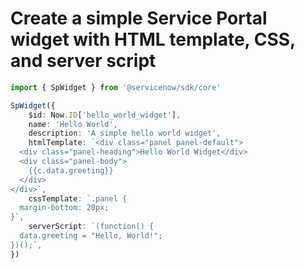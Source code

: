 # Create a simple Service Portal widget with HTML template, CSS, and server script

```typescript
import { SpWidget } from '@servicenow/sdk/core'

SpWidget({
    $id: Now.ID['hello_world_widget'],
    name: 'Hello World',
    description: 'A simple hello world widget',
    htmlTemplate: `<div class="panel panel-default">
  <div class="panel-heading">Hello World Widget</div>
  <div class="panel-body">
    {{c.data.greeting}}
  </div>
</div>`,
    cssTemplate: `.panel {
  margin-bottom: 20px;
}`,
    serverScript: `(function() {
  data.greeting = "Hello, World!";
})();`,
})
```

